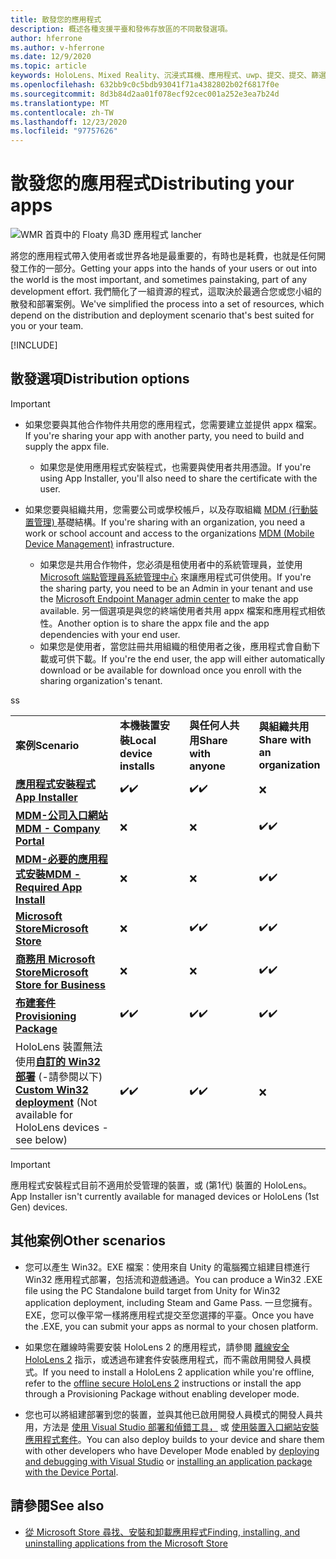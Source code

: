 ```yaml
---
title: 散發您的應用程式
description: 概述各種支援平臺和發佈存放區的不同散發選項。
author: hferrone
ms.author: v-hferrone
ms.date: 12/9/2020
ms.topic: article
keywords: HoloLens、Mixed Reality、沉浸式耳機、應用程式、uwp、提交、提交、篩選、中繼資料、系統需求、關鍵字、wack、認證、套件、appx、商品化
ms.openlocfilehash: 632bb9c0c5bdb93041f71a4382802b02f6817f0e
ms.sourcegitcommit: 8d3b84d2aa01f078ecf92cec001a252e3ea7b24d
ms.translationtype: MT
ms.contentlocale: zh-TW
ms.lasthandoff: 12/23/2020
ms.locfileid: "97757626"
---
```

# <a name="distributing-your-apps"></a><span data-ttu-id="16037-104">散發您的應用程式</span><span class="sxs-lookup"><span data-stu-id="16037-104">Distributing your apps</span></span>

![WMR 首頁中的 Floaty 鳥3D 應用程式 lancher](images/distribute-hero-image.png)

<span data-ttu-id="16037-106">將您的應用程式帶入使用者或世界各地是最重要的，有時也是耗費，也就是任何開發工作的一部分。</span><span class="sxs-lookup"><span data-stu-id="16037-106">Getting your apps into the hands of your users or out into the world is the most important, and sometimes painstaking, part of any development effort.</span></span> <span data-ttu-id="16037-107">我們簡化了一組資源的程式，這取決於最適合您或您小組的散發和部署案例。</span><span class="sxs-lookup"><span data-stu-id="16037-107">We've simplified the process into a set of resources, which depend on the distribution and deployment scenario that's best suited for you or your team.</span></span>

[!INCLUDE[](includes/before-submission.md)]

## <a name="distribution-options"></a><span data-ttu-id="16037-108">散發選項</span><span class="sxs-lookup"><span data-stu-id="16037-108">Distribution options</span></span>

> [!IMPORTANT]
> * <span data-ttu-id="16037-109">如果您要與其他合作物件共用您的應用程式，您需要建立並提供 appx 檔案。</span><span class="sxs-lookup"><span data-stu-id="16037-109">If you're sharing your app with another party, you need to build and supply the appx file.</span></span> 
>     * <span data-ttu-id="16037-110">如果您是使用應用程式安裝程式，也需要與使用者共用憑證。</span><span class="sxs-lookup"><span data-stu-id="16037-110">If you're using App Installer, you'll also need to share the certificate with the user.</span></span>
> 
> * <span data-ttu-id="16037-111">如果您要與組織共用，您需要公司或學校帳戶，以及存取組織 [MDM (行動裝置管理) ](https://docs.microsoft.com/hololens/hololens-enroll-mdm) 基礎結構。</span><span class="sxs-lookup"><span data-stu-id="16037-111">If you're sharing with an organization, you need a work or school account and access to the organizations [MDM (Mobile Device Management)](https://docs.microsoft.com/hololens/hololens-enroll-mdm) infrastructure.</span></span>  
>    * <span data-ttu-id="16037-112">如果您是共用合作物件，您必須是租使用者中的系統管理員，並使用 [Microsoft 端點管理員系統管理中心](https://docs.microsoft.com/mem/intune/apps/apps-deploy) 來讓應用程式可供使用。</span><span class="sxs-lookup"><span data-stu-id="16037-112">If you're the sharing party, you need to be an Admin in your tenant and use the [Microsoft Endpoint Manager admin center](https://docs.microsoft.com/mem/intune/apps/apps-deploy) to make the app available.</span></span> <span data-ttu-id="16037-113">另一個選項是與您的終端使用者共用 appx 檔案和應用程式相依性。</span><span class="sxs-lookup"><span data-stu-id="16037-113">Another option is to share the appx file and the app dependencies with your end user.</span></span>
>    * <span data-ttu-id="16037-114">如果您是使用者，當您註冊共用組織的租使用者之後，應用程式會自動下載或可供下載。</span><span class="sxs-lookup"><span data-stu-id="16037-114">If you're the end user, the app will either automatically download or be available for download once you enroll with the sharing organization's tenant.</span></span> 

<table>
<colgroup>
    <col width="33%" />
    <col width="22%" />
    <col width="22%" />
    <col width="22%" />
</colgroup>
<tr>
    <td><span data-ttu-id="16037-115"><strong>案例</strong></span><span class="sxs-lookup"><span data-stu-id="16037-115"><strong>Scenario</strong></span></span></td>
    <td><span data-ttu-id="16037-116"><strong>本機裝置安裝</strong></span><span class="sxs-lookup"><span data-stu-id="16037-116"><strong>Local device installs</strong></span></span></td>
    <td><span data-ttu-id="16037-117"><strong>與任何人共用</strong></span><span class="sxs-lookup"><span data-stu-id="16037-117"><strong>Share with anyone</strong></span></span></td>
    <td><span data-ttu-id="16037-118"><strong>與組織共用</strong></span><span class="sxs-lookup"><span data-stu-id="16037-118"><strong>Share with an organization</strong></span></span></td>
</tr>
<tr>
    <td><span data-ttu-id="16037-119"><a href="https://docs.microsoft.com/hololens/app-deploy-app-installer"><strong>應用程式安裝程式</strong></span><span class="sxs-lookup"><span data-stu-id="16037-119"><a href="https://docs.microsoft.com/hololens/app-deploy-app-installer"><strong>App Installer</strong></span></span></td>
    <td><span data-ttu-id="16037-120">✔️</span><span class="sxs-lookup"><span data-stu-id="16037-120">✔️</span></span></td>
    <td><span data-ttu-id="16037-121">✔️</span><span class="sxs-lookup"><span data-stu-id="16037-121">✔️</span></span></td>
    <td>❌</td>
</tr>
<tr>
    <td><span data-ttu-id="16037-122"><a href="https://docs.microsoft.com/hololens/app-deploy-app-installer"><strong>MDM-公司入口網站</strong></a></span><span class="sxs-lookup"><span data-stu-id="16037-122"><a href="https://docs.microsoft.com/hololens/app-deploy-app-installer"><strong>MDM - Company Portal</strong></a></span></span></td>
    <td>❌</td>
    <td>❌</td>
    <td><span data-ttu-id="16037-123">✔️</span><span class="sxs-lookup"><span data-stu-id="16037-123">✔️</span></span></td>
</tr>
<tr>
    <td><span data-ttu-id="16037-124"><a href="https://docs.microsoft.com/hololens/app-deploy-intune"><strong>MDM-必要的應用程式安裝</strong></a></span><span class="sxs-lookup"><span data-stu-id="16037-124"><a href="https://docs.microsoft.com/hololens/app-deploy-intune"><strong>MDM - Required App Install</strong></a></span></span></td>
    <td>❌</td>
    <td>❌</td>
    <td><span data-ttu-id="16037-125">✔️</span><span class="sxs-lookup"><span data-stu-id="16037-125">✔️</span></span></td>
</tr>
<tr>
    <td><span data-ttu-id="16037-126"><a href="submitting-an-app-to-the-microsoft-store.md"><strong>Microsoft Store</strong></a></span><span class="sxs-lookup"><span data-stu-id="16037-126"><a href="submitting-an-app-to-the-microsoft-store.md"><strong>Microsoft Store</strong></a></span></span></td>
    <td>❌</td>
    <td><span data-ttu-id="16037-127">✔️</span><span class="sxs-lookup"><span data-stu-id="16037-127">✔️</span></span></td>
    <td><span data-ttu-id="16037-128">✔️</span><span class="sxs-lookup"><span data-stu-id="16037-128">✔️</span></span></td><span data-ttu-id="16037-129">s</span><span class="sxs-lookup"><span data-stu-id="16037-129">s</span></span>
</tr>
<tr>
    <td><span data-ttu-id="16037-130"><a href="https://docs.microsoft.com/hololens/app-deploy-store-business"><strong>商務用 Microsoft Store</strong></a></span><span class="sxs-lookup"><span data-stu-id="16037-130"><a href="https://docs.microsoft.com/hololens/app-deploy-store-business"><strong>Microsoft Store for Business</strong></a></span></span></td>
    <td>❌</td>
    <td>❌</td>
    <td><span data-ttu-id="16037-131">✔️</span><span class="sxs-lookup"><span data-stu-id="16037-131">✔️</span></span></td>
</tr>
<tr>
    <td><span data-ttu-id="16037-132"><a href="https://docs.microsoft.com/hololens/app-deploy-provisioning-package"><strong>布建套件</strong></a></span><span class="sxs-lookup"><span data-stu-id="16037-132"><a href="https://docs.microsoft.com/hololens/app-deploy-provisioning-package"><strong>Provisioning Package</strong></a></span></span></td>
    <td><span data-ttu-id="16037-133">✔️</span><span class="sxs-lookup"><span data-stu-id="16037-133">✔️</span></span></td>
    <td><span data-ttu-id="16037-134">✔️</span><span class="sxs-lookup"><span data-stu-id="16037-134">✔️</span></span></td>
    <td><span data-ttu-id="16037-135">✔️</span><span class="sxs-lookup"><span data-stu-id="16037-135">✔️</span></span></td>
</tr>
<tr>
    <td><span data-ttu-id="16037-136">HoloLens 裝置無法使用<a href="#other-scenarios"><strong>自訂的 Win32 部署</strong></a> (-請參閱以下) </span><span class="sxs-lookup"><span data-stu-id="16037-136"><a href="#other-scenarios"><strong>Custom Win32 deployment</strong></a> (Not available for HoloLens devices - see below)</span></span></td>
    <td><span data-ttu-id="16037-137">✔️</span><span class="sxs-lookup"><span data-stu-id="16037-137">✔️</span></span></td>
    <td><span data-ttu-id="16037-138">✔️</span><span class="sxs-lookup"><span data-stu-id="16037-138">✔️</span></span></td>
    <td>❌</td>
</tr>
</table>

> [!IMPORTANT]
> <span data-ttu-id="16037-139">應用程式安裝程式目前不適用於受管理的裝置，或 (第1代) 裝置的 HoloLens。</span><span class="sxs-lookup"><span data-stu-id="16037-139">App Installer isn't currently available for managed devices or HoloLens (1st Gen) devices.</span></span>

## <a name="other-scenarios"></a><span data-ttu-id="16037-140">其他案例</span><span class="sxs-lookup"><span data-stu-id="16037-140">Other scenarios</span></span>

* <span data-ttu-id="16037-141">您可以產生 Win32。EXE 檔案：使用來自 Unity 的電腦獨立組建目標進行 Win32 應用程式部署，包括流和遊戲通過。</span><span class="sxs-lookup"><span data-stu-id="16037-141">You can produce a Win32 .EXE file using the PC Standalone build target from Unity for Win32 application deployment, including Steam and Game Pass.</span></span> <span data-ttu-id="16037-142">一旦您擁有。EXE，您可以像平常一樣將應用程式提交至您選擇的平臺。</span><span class="sxs-lookup"><span data-stu-id="16037-142">Once you have the .EXE, you can submit your apps as normal to your chosen platform.</span></span> 

* <span data-ttu-id="16037-143">如果您在離線時需要安裝 HoloLens 2 的應用程式，請參閱 [離線安全 HoloLens 2](https://docs.microsoft.com/hololens/hololens-common-scenarios-offline-secure) 指示，或透過布建套件安裝應用程式，而不需啟用開發人員模式。</span><span class="sxs-lookup"><span data-stu-id="16037-143">If you need to install a HoloLens 2 application while you're offline, refer to the [offline secure HoloLens 2](https://docs.microsoft.com/hololens/hololens-common-scenarios-offline-secure) instructions or install the app through a Provisioning Package without enabling developer mode.</span></span>

* <span data-ttu-id="16037-144">您也可以將組建部署到您的裝置，並與其他已啟用開發人員模式的開發人員共用，方法是 [使用 Visual Studio 部署和偵錯工具，](../develop/platform-capabilities-and-apis/using-visual-studio.md) 或 [使用裝置入口網站安裝應用程式套件](https://docs.microsoft.com/hololens/holographic-custom-apps#installing-an-application-package-with-the-device-portal)。</span><span class="sxs-lookup"><span data-stu-id="16037-144">You can also deploy builds to your device and share them with other developers who have Developer Mode enabled by [deploying and debugging with Visual Studio](../develop/platform-capabilities-and-apis/using-visual-studio.md) or [installing an application package with the Device Portal](https://docs.microsoft.com/hololens/holographic-custom-apps#installing-an-application-package-with-the-device-portal).</span></span>

## <a name="see-also"></a><span data-ttu-id="16037-145">請參閱</span><span class="sxs-lookup"><span data-stu-id="16037-145">See also</span></span>
* [<span data-ttu-id="16037-146">從 Microsoft Store 尋找、安裝和卸載應用程式</span><span class="sxs-lookup"><span data-stu-id="16037-146">Finding, installing, and uninstalling applications from the Microsoft Store</span></span>](https://docs.microsoft.com/hololens/holographic-store-apps)

